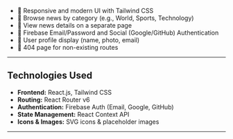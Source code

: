 
- 🔹 Responsive and modern UI with Tailwind CSS  
- 🔹 Browse news by category (e.g., World, Sports, Technology)  
- 🔹 View news details on a separate page  
- 🔹 Firebase Email/Password and Social (Google/GitHub) Authentication  
- 🔹 User profile display (name, photo, email)  
- 🔹 404 page for non-existing routes  

---

## Technologies Used

- **Frontend:** React.js, Tailwind CSS  
- **Routing:** React Router v6  
- **Authentication:** Firebase Auth (Email, Google, GitHub)  
- **State Management:** React Context API  
- **Icons & Images:** SVG icons & placeholder images  

---